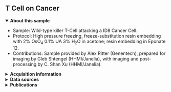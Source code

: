 ## T Cell on Cancer

<details open>
<summary><b>About this sample</b></summary>
<ul>
<li>Sample: Wild-type killer T-Cell attacking a ID8 Cancer Cell.</li>
<li>Protocol: High pressure freezing, freeze-substitution resin embedding with 2% OsO<sub>4</sub> 0.1% UA 3% H<sub>2</sub>O in acetone; resin embedding in Eponate 12.</li>
<li>Contributions: Sample provided by Alex Ritter (Genentech), prepared for imaging by Gleb Shtengel (HHMI/Janelia), with imaging and post-processing by C. Shan Xu (HHMI/Janelia).</li>
</ul>
</details>

<details>
<summary><b>Acquisition information</b></summary>
<ul>
<li>EHT (kV):  0.7</li>
<li>Bias (V):  0</li>
<li>Imaging current (nA):  0.25</li>
<li>Scanning speed (MHz): 0.2</li>
<li>Imaging duration (days): 29</li> 
<li>Data size (GB): 694</li>
<li>Final voxel size (nm): 4 x 4 x 4 (X,Y,Z)</li>
<li>Data dimensions (µm): 74 x 13 x 48 (X,Y,Z)</li>
<li>Imaging start date: 2/4/2020</li>
</ul>
</details>
<details>
<summary><b>Data sources</b></summary>
<ul>
<li><code>fibsem/aligned</code>: SIFT-aligned raw FIB-SEM data </li>  
</ul>
</details>
<details>
<summary><b>Publications</b></summary>

<ul>
<li> n/a </li>
</ul>
</details>
